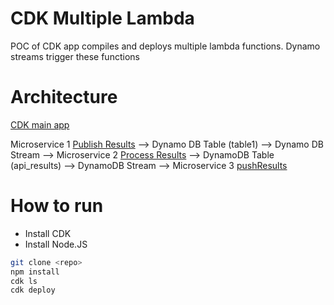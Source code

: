 # CDK Multiple Lambda

POC of CDK app compiles and deploys multiple lambda functions. Dynamo streams trigger these functions

# Architecture

[CDK main app](lib/api_crawler_with_lambda-stack.ts)

Microservice 1 [Publish Results](publishResults/index.ts) --> Dynamo DB Table (table1) --> Dynamo DB Stream --> Microservice 2 [Process Results](processResults/index.ts) --> DynamoDB Table (api_results) --> DynamoDB Stream --> Microservice 3 [pushResults](pushResults/index.ts)

# How to run

- Install CDK
- Install Node.JS

```bash
git clone <repo>
npm install
cdk ls
cdk deploy
```
